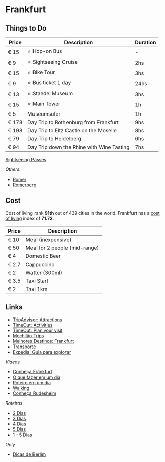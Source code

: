 # Frankfurt

## Things to Do

Price  | Description    | Duration
-------|----------------|-----------
€ 15   | ⭐ Hop-on Bus  | -
€ 9    | ⭐ Sightseeing Cruise  | 2hs
€ 15   | ⭐ Bike Tour | 3hs
€ 9    | ⭐ Bus ticket 1 day | 24hs
€ 13   | ⭐ Staedel Museum | 3hs
€ 15   | ⭐ Main Tower | 1h
€ 5    | Museumsufer | 1h
€ 178  | Day Trip to Rothenburg from Frankfurt | 9hs
€ 198  | Day Trip to Eltz Castle on the Moselle | 8hs
€ 79   | Day Trip to Heidelberg | 6hs
€ 94   | Day Trip down the Rhine with Wine Tasting | 7hs

[Sightseeing Passes](https://www.tripadvisor.com/Attraction_Products-g187337-zfc11900-zfg11870-Frankfurt_Hesse.html)

*Others:*

- [Romer](https://www.tripadvisor.com/Attraction_Review-g187337-d545412-Reviews-Romer-Frankfurt_Hesse.html)
- [Romerberg]((https://www.expedia.com.br/Romerberg-Frankfurt.d6073579.Guia-de-Viagem))

## Cost

Cost of living rank **91th** out of 439 cities in the world. Frankfurt has a [cost of living] index of **71.72**.

Price  | Description
------|-----------
€  10  | Meal (inexpensive)
€  50  | Meal for 2 people (mid-range)
€   4  | Domestic Beer
€ 2.7  | Cappuccino
€   2  | Watter (300ml)
€ 3.5  | Taxi Start
€   2  | Taxi 1km

## Links

- [TripAdvisor: Attractions](https://www.tripadvisor.com/Attractions-g187337-Activities-Frankfurt_Hesse.html)
- [TimeOut: Activities](https://activities.timeout.com/en-us/s/?q=Frankfurt)
- [TimeOut: Plan your visit](https://www.timeout.com/frankfurt)
- [Mochilão Trips](https://www.mochilaotrips.com/destinos/europa/alemanha/frankfurt/)
- [Melhores Destinos: Frankfurt](http://www.melhoresdestinos.com.br/dicas-frankfurt.html)
- [Transporte](https://www.eaiferias.com/2017/07/frankfurt-transporte.html)
- [Expedia: Guia para explorar](https://www.expedia.com.br/Frankfurt.d179894.Guia-de-Pacotes)

*Videos*

- [Conheça Frankfurt](https://www.youtube.com/watch?v=GY28eKLJx_0)
- [O que fazer em um dia](https://www.youtube.com/watch?v=SGqIaMwwhrc)
- [Roteiro em um dia](https://www.youtube.com/watch?v=l3a6ZWbtXrg)
- [Walking](https://www.youtube.com/watch?v=YShv-PzRRbA)
- [Conheça Rudesheim](https://www.youtube.com/watch?v=TBV2tY7wjG4)

*Roteiros*

- [2 Dias](https://www.proximatrip.com.br/alemanha/frankfurt/o-que-fazer-1-2-3-dias-roteiro-11-principais-atracoes-5-passeios-bate-e-volta/)
- [3 Dias](https://www.dw.com/pt-br/roteiro-de-tr%C3%AAs-dias-em-frankfurt/a-43534059)
- [4 Dias](https://www.viajaredemais.com.br/europa/alemanha/frankfurt/roteiro-de-4-dias-em-frankfurt-o-coracao-financeiro-da-alemanha/)
- [5 Dias](https://www.dicasdeberlim.com.br/2016/10/roteiro-de-cinco-dias-em-frankfurt.html)
- [1 - 5 Dias](https://www.dicasdeberlim.com.br/search/label/Roteiros%20em%20Frankfurt)

*Only*

- [Dicas de Berlim](https://www.dicasdeberlim.com.br)


[cost of living]:https://www.numbeo.com/cost-of-living/rankings_current.jsp
